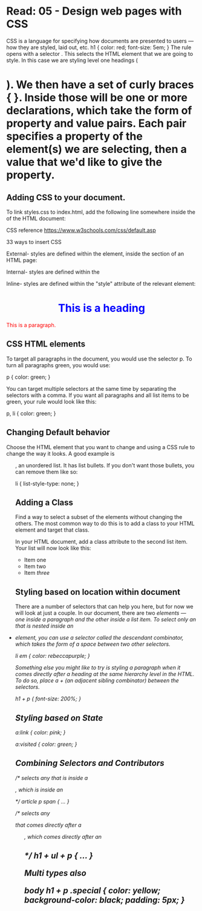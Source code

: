 # Read: 05 - Design web pages with CSS

CSS is a language for specifying how documents are presented to users — how they are styled, laid out, etc.
h1 {
    color: red;
    font-size: 5em;
}
The rule opens with a selector . This selects the HTML element that we are going to style. In this case we are styling level one headings (<h1>).
We then have a set of curly braces { }. Inside those will be one or more declarations, which take the form of property and value pairs. Each pair specifies a property of the element(s) we are selecting, then a value that we'd like to give the property.

## Adding CSS to your document. 

To link styles.css to index.html, add the following line somewhere inside the <head> of the HTML document:

<link rel="stylesheet" href="styles.css">

CSS reference https://www.w3schools.com/css/default.asp

33 ways to insert CSS

External- styles are defined within the <link> element, inside the <head> section of an HTML page:

<!DOCTYPE html>
<html>
<head>
<link rel="stylesheet" href="mystyle.css">
</head>

Internal- styles are defined within the <style> element, inside the <head> section of an HTML page:

<!DOCTYPE html>
<html>
<head>
<style>
body {
  background-color: linen;
}

h1 {
  color: maroon;
  margin-left: 40px;
}
</style>
</head>

Inline- styles are defined within the "style" attribute of the relevant element:

<!DOCTYPE html>
<html>
<body>

<h1 style="color:blue;text-align:center;">This is a heading</h1>
<p style="color:red;">This is a paragraph.</p>

</body>
</html>

## CSS HTML elements

To target all paragraphs in the document, you would use the selector p. To turn all paragraphs green, you would use:

p {
  color: green;
}

You can target multiple selectors at the same time by separating the selectors with a comma. If you want all paragraphs and all list items to be green, your rule would look like this:

p, li {
    color: green;
}

## Changing Default behavior

Choose the HTML element that you want to change and using a CSS rule to change the way it looks. A good example is <ul>, an unordered list. It has list bullets. If you don't want those bullets, you can remove them like so:

li {
  list-style-type: none;
}

## Adding a Class

Find a way to select a subset of the elements without changing the others. The most common way to do this is to add a class to your HTML element and target that class.

In your HTML document, add a class attribute to the second list item. Your list will now look like this:

<ul>
  <li>Item one</li>
  <li class="special">Item two</li>
  <li>Item <em>three</em></li>
</ul>

## Styling based on location within document

There are a number of selectors that can help you here, but for now we will look at just a couple. In our document, there are two <em> elements — one inside a paragraph and the other inside a list item. To select only an <em> that is nested inside an <li> element, you can use a selector called the descendant combinator, which takes the form of a space between two other selectors.

li em {
  color: rebeccapurple;
}

Something else you might like to try is styling a paragraph when it comes directly after a heading at the same hierarchy level in the HTML. To do so, place a + (an adjacent sibling combinator) between the selectors.

h1 + p {
  font-size: 200%;
}

## Styling based on State

a:link {
  color: pink;
}

a:visited {
  color: green;
}


## Combining Selectors and Contributors

/* selects any <span> that is inside a <p>, which is inside an <article>  */
article p span { ... }

/* selects any <p> that comes directly after a <ul>, which comes directly after an <h1>  */
h1 + ul + p { ... }

Multi types also

body h1 + p .special {
  color: yellow;
  background-color: black;
  padding: 5px;
}




